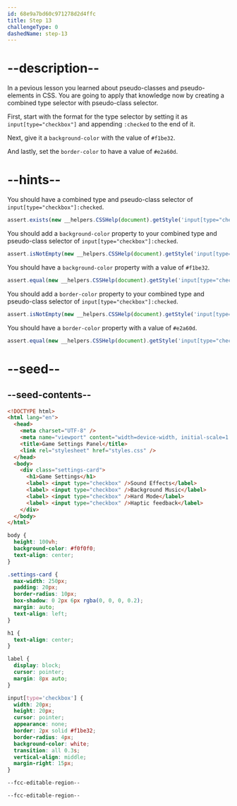 ```yaml
---
id: 68e9a7bd60c971278d2d4ffc
title: Step 13
challengeType: 0
dashedName: step-13
---
```


# --description--

In a pevious lesson you learned about pseudo-classes and pseudo-elements in CSS. You are going to apply that knowledge now by creating a combined type selector with pseudo-class selector.

First, start with the format for the type selector by setting it as `input[type="checkbox"]` and appending `:checked` to the end of it.

Next, give it a `background-color` with the value of `#f1be32`.

And lastly, set the `border-color` to have a value of `#e2a60d`.

# --hints--

You should have a combined type and pseudo-class selector of `input[type="checkbox"]:checked`.

```js
assert.exists(new __helpers.CSSHelp(document).getStyle('input[type="checkbox"]:checked'));
```

You should add a `background-color` property to your combined type and pseudo-class selector of `input[type="checkbox"]:checked`.

```js
assert.isNotEmpty(new __helpers.CSSHelp(document).getStyle('input[type="checkbox"]:checked')?.backgroundColor);
```

You should have a `background-color` property with a value of `#f1be32`.

```js
assert.equal(new __helpers.CSSHelp(document).getStyle('input[type="checkbox"]:checked')?.backgroundColor, "rgb(241, 190, 50)");
```

You should add a `border-color` property to your combined type and pseudo-class selector of `input[type="checkbox"]:checked`.

```js
assert.isNotEmpty(new __helpers.CSSHelp(document).getStyle('input[type="checkbox"]:checked')?.borderColor);
```

You should have a `border-color` property with a value of `#e2a60d`.

```js
assert.equal(new __helpers.CSSHelp(document).getStyle('input[type="checkbox"]:checked')?.borderColor, "rgb(226, 166, 13)");
```

# --seed--

## --seed-contents--

```html
<!DOCTYPE html>
<html lang="en">
  <head>
    <meta charset="UTF-8" />
    <meta name="viewport" content="width=device-width, initial-scale=1.0" />
    <title>Game Settings Panel</title>
    <link rel="stylesheet" href="styles.css" />
  </head>
  <body>
    <div class="settings-card">
      <h1>Game Settings</h1>
      <label> <input type="checkbox" />Sound Effects</label>
      <label> <input type="checkbox" />Background Music</label>
      <label> <input type="checkbox" />Hard Mode</label>
      <label> <input type="checkbox" />Haptic feedback</label>
    </div>
  </body>
</html>
```

```css
body {
  height: 100vh;
  background-color: #f0f0f0;
  text-align: center;
}

.settings-card {
  max-width: 250px;
  padding: 20px;
  border-radius: 10px;
  box-shadow: 0 2px 6px rgba(0, 0, 0, 0.2);
  margin: auto;
  text-align: left;
}

h1 {
  text-align: center;
}

label {
  display: block;
  cursor: pointer;
  margin: 8px auto;
}

input[type='checkbox'] {
  width: 20px;
  height: 20px;
  cursor: pointer;
  appearance: none;
  border: 2px solid #f1be32;
  border-radius: 4px;
  background-color: white;
  transition: all 0.3s;
  vertical-align: middle;
  margin-right: 15px;
}

--fcc-editable-region--

--fcc-editable-region--

```
